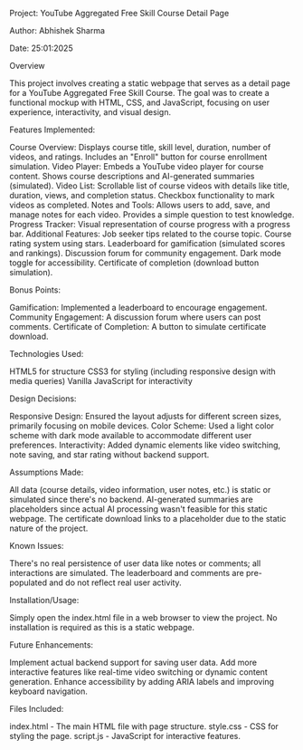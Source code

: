 Project: YouTube Aggregated Free Skill Course Detail Page

Author: Abhishek Sharma

Date: 25:01:2025

Overview

This project involves creating a static webpage that serves as a detail page for a YouTube Aggregated Free Skill Course. The goal was to create a functional mockup with HTML, CSS, and JavaScript, focusing on user experience, interactivity, and visual design.

Features Implemented:

Course Overview: 
Displays course title, skill level, duration, number of videos, and ratings.
Includes an "Enroll" button for course enrollment simulation.
Video Player:
Embeds a YouTube video player for course content.
Shows course descriptions and AI-generated summaries (simulated).
Video List:
Scrollable list of course videos with details like title, duration, views, and completion status.
Checkbox functionality to mark videos as completed.
Notes and Tools:
Allows users to add, save, and manage notes for each video.
Provides a simple question to test knowledge.
Progress Tracker:
Visual representation of course progress with a progress bar.
Additional Features:
Job seeker tips related to the course topic.
Course rating system using stars.
Leaderboard for gamification (simulated scores and rankings).
Discussion forum for community engagement.
Dark mode toggle for accessibility.
Certificate of completion (download button simulation).

Bonus Points:

Gamification: Implemented a leaderboard to encourage engagement.
Community Engagement: A discussion forum where users can post comments.
Certificate of Completion: A button to simulate certificate download.

Technologies Used:

HTML5 for structure
CSS3 for styling (including responsive design with media queries)
Vanilla JavaScript for interactivity

Design Decisions:

Responsive Design: Ensured the layout adjusts for different screen sizes, primarily focusing on mobile devices.
Color Scheme: Used a light color scheme with dark mode available to accommodate different user preferences.
Interactivity: Added dynamic elements like video switching, note saving, and star rating without backend support.

Assumptions Made:

All data (course details, video information, user notes, etc.) is static or simulated since there's no backend.
AI-generated summaries are placeholders since actual AI processing wasn't feasible for this static webpage.
The certificate download links to a placeholder due to the static nature of the project.

Known Issues:

There's no real persistence of user data like notes or comments; all interactions are simulated.
The leaderboard and comments are pre-populated and do not reflect real user activity.

Installation/Usage:

Simply open the index.html file in a web browser to view the project.
No installation is required as this is a static webpage.

Future Enhancements:

Implement actual backend support for saving user data.
Add more interactive features like real-time video switching or dynamic content generation.
Enhance accessibility by adding ARIA labels and improving keyboard navigation.

Files Included:

index.html - The main HTML file with page structure.
style.css - CSS for styling the page.
script.js - JavaScript for interactive features.
